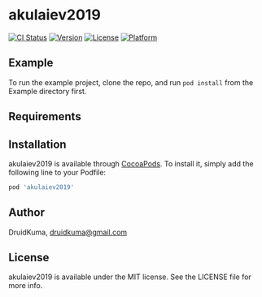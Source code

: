 # akulaiev2019

[![CI Status](https://img.shields.io/travis/DruidKuma/akulaiev2019.svg?style=flat)](https://travis-ci.org/DruidKuma/akulaiev2019)
[![Version](https://img.shields.io/cocoapods/v/akulaiev2019.svg?style=flat)](https://cocoapods.org/pods/akulaiev2019)
[![License](https://img.shields.io/cocoapods/l/akulaiev2019.svg?style=flat)](https://cocoapods.org/pods/akulaiev2019)
[![Platform](https://img.shields.io/cocoapods/p/akulaiev2019.svg?style=flat)](https://cocoapods.org/pods/akulaiev2019)

## Example

To run the example project, clone the repo, and run `pod install` from the Example directory first.

## Requirements

## Installation

akulaiev2019 is available through [CocoaPods](https://cocoapods.org). To install
it, simply add the following line to your Podfile:

```ruby
pod 'akulaiev2019'
```

## Author

DruidKuma, druidkuma@gmail.com

## License

akulaiev2019 is available under the MIT license. See the LICENSE file for more info.
